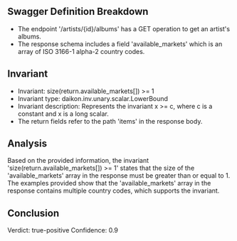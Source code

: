 ## Swagger Definition Breakdown
- The endpoint '/artists/{id}/albums' has a GET operation to get an artist's albums.
- The response schema includes a field 'available_markets' which is an array of ISO 3166-1 alpha-2 country codes.

## Invariant
- Invariant: size(return.available_markets[]) >= 1
- Invariant type: daikon.inv.unary.scalar.LowerBound
- Invariant description: Represents the invariant x >= c, where c is a constant and x is a long scalar.
- The return fields refer to the path 'items' in the response body.

## Analysis
Based on the provided information, the invariant 'size(return.available_markets[]) >= 1' states that the size of the 'available_markets' array in the response must be greater than or equal to 1. The examples provided show that the 'available_markets' array in the response contains multiple country codes, which supports the invariant.

## Conclusion
Verdict: true-positive
Confidence: 0.9
